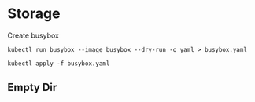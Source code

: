 # Storage

Create busybox 
```
kubectl run busybox --image busybox --dry-run -o yaml > busybox.yaml

kubectl apply -f busybox.yaml
```

## Empty Dir

